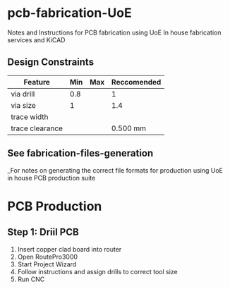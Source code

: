 # pcb-fabrication-UoE
Notes and Instructions for PCB fabrication using UoE In house fabrication services and KiCAD

## Design Constraints

| Feature | Min | Max | Reccomended |
|---      |---  |---  |---          |
|via drill| 0.8 |     |   1         |
|via size|  1  |     |  1.4        | 
|trace width |   |   |              |
|trace clearance | | | 0.500 mm      |

## See fabrication-files-generation
_For notes on generating the correct file formats for production using UoE in house PCB production suite


# PCB Production

## Step 1: Driil PCB

1. Insert copper clad board into router
2. Open RoutePro3000
3. Start Project Wizard
4. Follow instructions and assign drills to correct tool size
5. Run CNC



